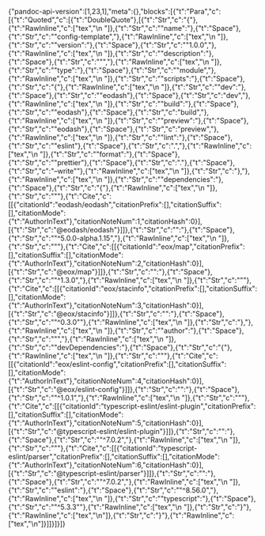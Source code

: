 {"pandoc-api-version":[1,23,1],"meta":{},"blocks":[{"t":"Para","c":[{"t":"Quoted","c":[{"t":"DoubleQuote"},[{"t":"Str","c":"{"},{"t":"RawInline","c":["tex","\\n  "]},{"t":"Str","c":"\"name\":"},{"t":"Space"},{"t":"Str","c":"\"config-template\","},{"t":"RawInline","c":["tex","\\n  "]},{"t":"Str","c":"\"version\":"},{"t":"Space"},{"t":"Str","c":"\"1.0.0\","},{"t":"RawInline","c":["tex","\\n  "]},{"t":"Str","c":"\"description\":"},{"t":"Space"},{"t":"Str","c":"\"\","},{"t":"RawInline","c":["tex","\\n  "]},{"t":"Str","c":"\"type\":"},{"t":"Space"},{"t":"Str","c":"\"module\","},{"t":"RawInline","c":["tex","\\n  "]},{"t":"Str","c":"\"scripts\":"},{"t":"Space"},{"t":"Str","c":"{"},{"t":"RawInline","c":["tex","\\n    "]},{"t":"Str","c":"\"dev\":"},{"t":"Space"},{"t":"Str","c":"\"eodash"},{"t":"Space"},{"t":"Str","c":"dev\","},{"t":"RawInline","c":["tex","\\n    "]},{"t":"Str","c":"\"build\":"},{"t":"Space"},{"t":"Str","c":"\"eodash"},{"t":"Space"},{"t":"Str","c":"build\","},{"t":"RawInline","c":["tex","\\n    "]},{"t":"Str","c":"\"preview\":"},{"t":"Space"},{"t":"Str","c":"\"eodash"},{"t":"Space"},{"t":"Str","c":"preview\","},{"t":"RawInline","c":["tex","\\n    "]},{"t":"Str","c":"\"lint\":"},{"t":"Space"},{"t":"Str","c":"\"eslint"},{"t":"Space"},{"t":"Str","c":".\","},{"t":"RawInline","c":["tex","\\n    "]},{"t":"Str","c":"\"format\":"},{"t":"Space"},{"t":"Str","c":"\"prettier"},{"t":"Space"},{"t":"Str","c":"."},{"t":"Space"},{"t":"Str","c":"–write\""},{"t":"RawInline","c":["tex","\\n  "]},{"t":"Str","c":"},"},{"t":"RawInline","c":["tex","\\n  "]},{"t":"Str","c":"\"dependencies\":"},{"t":"Space"},{"t":"Str","c":"{"},{"t":"RawInline","c":["tex","\\n    "]},{"t":"Str","c":"\""},{"t":"Cite","c":[[{"citationId":"eodash/eodash","citationPrefix":[],"citationSuffix":[],"citationMode":{"t":"AuthorInText"},"citationNoteNum":1,"citationHash":0}],[{"t":"Str","c":"@eodash/eodash"}]]},{"t":"Str","c":"\":"},{"t":"Space"},{"t":"Str","c":"\"^5.0.0-alpha.1.15\","},{"t":"RawInline","c":["tex","\\n    "]},{"t":"Str","c":"\""},{"t":"Cite","c":[[{"citationId":"eox/map","citationPrefix":[],"citationSuffix":[],"citationMode":{"t":"AuthorInText"},"citationNoteNum":2,"citationHash":0}],[{"t":"Str","c":"@eox/map"}]]},{"t":"Str","c":"\":"},{"t":"Space"},{"t":"Str","c":"\"^1.3.0\","},{"t":"RawInline","c":["tex","\\n    "]},{"t":"Str","c":"\""},{"t":"Cite","c":[[{"citationId":"eox/stacinfo","citationPrefix":[],"citationSuffix":[],"citationMode":{"t":"AuthorInText"},"citationNoteNum":3,"citationHash":0}],[{"t":"Str","c":"@eox/stacinfo"}]]},{"t":"Str","c":"\":"},{"t":"Space"},{"t":"Str","c":"\"^0.3.0\""},{"t":"RawInline","c":["tex","\\n  "]},{"t":"Str","c":"},"},{"t":"RawInline","c":["tex","\\n  "]},{"t":"Str","c":"\"author\":"},{"t":"Space"},{"t":"Str","c":"\"\","},{"t":"RawInline","c":["tex","\\n  "]},{"t":"Str","c":"\"devDependencies\":"},{"t":"Space"},{"t":"Str","c":"{"},{"t":"RawInline","c":["tex","\\n    "]},{"t":"Str","c":"\""},{"t":"Cite","c":[[{"citationId":"eox/eslint-config","citationPrefix":[],"citationSuffix":[],"citationMode":{"t":"AuthorInText"},"citationNoteNum":4,"citationHash":0}],[{"t":"Str","c":"@eox/eslint-config"}]]},{"t":"Str","c":"\":"},{"t":"Space"},{"t":"Str","c":"\"^1.0.1\","},{"t":"RawInline","c":["tex","\\n    "]},{"t":"Str","c":"\""},{"t":"Cite","c":[[{"citationId":"typescript-eslint/eslint-plugin","citationPrefix":[],"citationSuffix":[],"citationMode":{"t":"AuthorInText"},"citationNoteNum":5,"citationHash":0}],[{"t":"Str","c":"@typescript-eslint/eslint-plugin"}]]},{"t":"Str","c":"\":"},{"t":"Space"},{"t":"Str","c":"\"^7.0.2\","},{"t":"RawInline","c":["tex","\\n    "]},{"t":"Str","c":"\""},{"t":"Cite","c":[[{"citationId":"typescript-eslint/parser","citationPrefix":[],"citationSuffix":[],"citationMode":{"t":"AuthorInText"},"citationNoteNum":6,"citationHash":0}],[{"t":"Str","c":"@typescript-eslint/parser"}]]},{"t":"Str","c":"\":"},{"t":"Space"},{"t":"Str","c":"\"^7.0.2\","},{"t":"RawInline","c":["tex","\\n    "]},{"t":"Str","c":"\"eslint\":"},{"t":"Space"},{"t":"Str","c":"\"^8.56.0\","},{"t":"RawInline","c":["tex","\\n    "]},{"t":"Str","c":"\"typescript\":"},{"t":"Space"},{"t":"Str","c":"\"^5.3.3\""},{"t":"RawInline","c":["tex","\\n  "]},{"t":"Str","c":"}"},{"t":"RawInline","c":["tex","\\n"]},{"t":"Str","c":"}"},{"t":"RawInline","c":["tex","\\n"]}]]}]}]}
